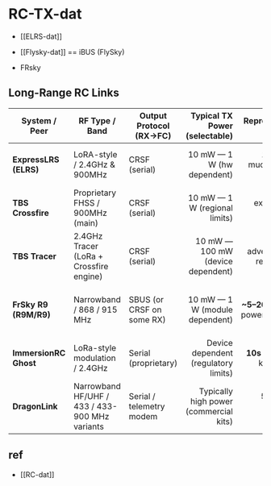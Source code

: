 
# RC-TX-dat

- [[ELRS-dat]]

- [[Flysky-dat]] == iBUS (FlySky)

- FRsky 



## Long-Range RC Links 

| System / Peer         | RF Type / Band                                 | Output Protocol (RX→FC)   |          Typical TX Power (selectable) |                                        Representative Line-of-Sight Range* | Notes                                                              |
| --------------------- | ---------------------------------------------- | ------------------------- | -------------------------------------: | -------------------------------------------------------------------------: | ------------------------------------------------------------------ |
| **ExpressLRS (ELRS)** | LoRA-style / 2.4GHz & 900MHz                   | CRSF (serial)             |             10 mW — 1 W (hw dependent) |                 **10–40+ km** (records much higher under ideal conditions) | Open-source, very low latency, configurable packet rates.          |
| **TBS Crossfire**     | Proprietary FHSS / 900MHz (main)               | CRSF (serial)             |          10 mW — 1 W (regional limits) |   **10+ km** typical (can exceed 20–30 km with high power & good antennas) | Mature long-range system, excellent link robustness.               |
| **TBS Tracer**        | 2.4GHz Tracer (LoRa + Crossfire engine)        | CRSF (serial)             |      10 mW — 100 mW (device dependent) | **~15+ km (15 mi+)** advertised for Nano RX / real results depend on setup | Low latency (250 Hz uplink/downlink), compact receivers.           |
| **FrSky R9 (R9M/R9)** | Narrowband / 868 / 915 MHz                     | SBUS (or CRSF on some RX) |         10 mW — 1 W (module dependent) |                        **~5–20+ km** depending on power/antenna/conditions | Widely used long-range option on 868/915 MHz bands.                |
| **ImmersionRC Ghost** | LoRa-style modulation / 2.4GHz                 | Serial (proprietary)      |   Device dependent (regulatory limits) |                           **10s of km** claimed / >27 km independent tests | High sensitivity LoRa mode, aims at race + long range.             |
| **DragonLink**        | Narrowband HF/UHF / 433 / 433-900 MHz variants | Serial / telemetry modem  | Typically high power (commercial kits) |                   **50+ km** (commercial claims / long-range aviation use) | Professional/RC hobby long-range system, heavier and more complex. |




## ref 

- [[RC-dat]]